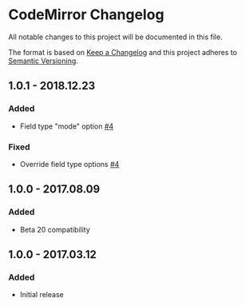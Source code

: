 # CodeMirror Changelog

All notable changes to this project will be documented in this file.

The format is based on [Keep a Changelog](http://keepachangelog.com/) and this project adheres to [Semantic Versioning](http://semver.org/).

## 1.0.1 - 2018.12.23
### Added
- Field type "mode" option [#4](https://github.com/luwes/craft-codemirror/pull/4)

### Fixed
- Override field type options [#4](https://github.com/luwes/craft-codemirror/pull/4)

## 1.0.0 - 2017.08.09
### Added
- Beta 20 compatibility


## 1.0.0 - 2017.03.12
### Added
- Initial release

